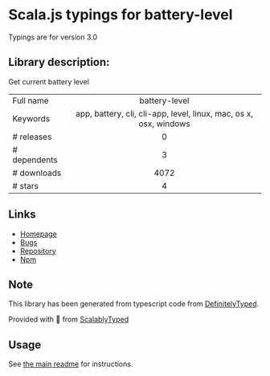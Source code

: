 
# Scala.js typings for battery-level

Typings are for version 3.0

## Library description:
Get current battery level

|                    |                 |
| ------------------ | :-------------: |
| Full name          | battery-level |
| Keywords           | app, battery, cli, cli-app, level, linux, mac, os x, osx, windows |
| # releases         | 0 |
| # dependents       | 3 |
| # downloads        | 4072 |
| # stars            | 4 |

## Links
- [Homepage](https://github.com/gillstrom/battery-level#readme)
- [Bugs](https://github.com/gillstrom/battery-level/issues)
- [Repository](https://github.com/gillstrom/battery-level)
- [Npm](https://www.npmjs.com/package/battery-level)
    


## Note
This library has been generated from typescript code from [DefinitelyTyped](https://definitelytyped.org).

Provided with :purple_heart: from [ScalablyTyped](https://github.com/oyvindberg/ScalablyTyped)

## Usage
See [the main readme](../../readme.md) for instructions.


